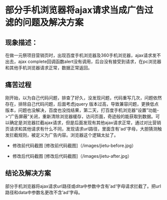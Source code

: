# 部分手机浏览器将ajax请求当成广告过滤的问题及解决方案

## 现象描述：
在做一元祭项目营销页时，出现百度手机浏览器及360手机浏览器，ajax请求发不出去，ajax complete回调函数alert没有调用，后台没有接受到请求，在pc浏览器和其他手机浏览器请求正常，数据正常返回。

## 痛苦过程
刚开始，以为自己代码问题，排查了好久，没发现问题，代码重写几次，问题依然存在，排除自己代码问题，后面考虑jquery 版本过高，导致兼容问题，更换低点版本，问题也没解决，百度也没找结果，第二天，打百度手机浏览器“设置”功能->“广告屏蔽”关闭，重新清除浏览器缓存，访问页面，奇迹般的能获取到数据。可以确定是浏览器拦截ajax请求，但是后面发现有其他ajax请求正常，通过对比营销页请求和其他请求有什么不同，发现请求url路径，里面含有'ad'字母，大胆猜测触发拦截规则，被定义为广告内容。浏览器这个逻辑太扯了。
* 修改前代码截图
[修改前代码截图]（/images/jietu-before.jpg）

* 修改后代码截图
[修改后代码截图]（/images/jietu-after.jpg）

## 结论及解决方案
 部分手机浏览器将ajax请求url路径或dlta中参数中含有’ad‘字母请求拦截了。把url路径和data中参数名更改不含’ad‘字母。

